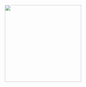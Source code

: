 <!--
**Evna07/Evna07** is a ✨ _special_ ✨ repository because its `README.md` (this file) appears on your GitHub profile.

Here are some ideas to get you started:

- 🔭 I’m currently working on ...
- 🌱 I’m currently learning ...
- 👯 I’m looking to collaborate on ...
- 🤔 I’m looking for help with ...
- 💬 Ask me about ...
- 📫 How to reach me: ...
- 😄 Pronouns: ...
- ⚡ Fun fact: ...
-->
<div id ="header" align="center">
  <img src="https://media1.giphy.com/media/v1.Y2lkPTc5MGI3NjExYzBlMDI1OWNhN2I3MDliZDVmZDYwNGE2M2YxYzVlOWFiMmE2NjdiZiZlcD12MV9pbnRlcm5hbF9naWZzX2dpZklkJmN0PXM/s63Jzew1dfO3j6nndV/giphy.gif" width="250"/>
</div>

